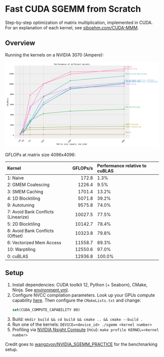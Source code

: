 # Fast CUDA SGEMM from Scratch

Step-by-step optimization of matrix multiplication, implemented in CUDA.
For an explanation of each kernel, see [siboehm.com/CUDA-MMM](https://siboehm.com/articles/22/CUDA-MMM).

## Overview

Running the kernels on a NVIDIA 3070 (Ampere):

![](benchmark_results.png)

GFLOPs at matrix size 4096x4096:
<!-- benchmark_results -->
| Kernel                              |   GFLOPs/s | Performance relative to cuBLAS   |
|:------------------------------------|-----------:|:---------------------------------|
| 1: Naive                            |      172.8 | 1.3%                             |
| 2: GMEM Coalescing                  |     1226.4 | 9.5%                             |
| 3: SMEM Caching                     |     1701.4 | 13.2%                            |
| 4: 1D Blocktiling                   |     5071.8 | 39.2%                            |
| 9: Autotuning                       |     9575.8 | 74.0%                            |
| 7: Avoid Bank Conflicts (Linearize) |    10027.5 | 77.5%                            |
| 5: 2D Blocktiling                   |    10142.7 | 78.4%                            |
| 8: Avoid Bank Conflicts (Offset)    |    10323.8 | 79.8%                            |
| 6: Vectorized Mem Access            |    11558.7 | 89.3%                            |
| 10: Warptiling                      |    12550.6 | 97.0%                            |
| 0: cuBLAS                           |    12936.8 | 100.0%                           |
<!-- benchmark_results -->

## Setup

1. Install dependencies: CUDA toolkit 12, Python (+ Seaborn), CMake, Ninja. See [environment.yml](environment.yml).
1. Configure NVCC compilation parameters. Look up your GPUs compute
   capability [here](https://developer.nvidia.com/cuda-gpus). Then configure the `CMakeLists.txt` and change:
    ```cmake
    set(CUDA_COMPUTE_CAPABILITY 80)
    ```
1. Build: `mkdir build && cd build && cmake .. && cmake --build .`
1. Run one of the kernels: `DEVICE=<device_id> ./sgemm <kernel number>`
1. Profiling via [NVIDIA Nsight Compute](https://developer.nvidia.com/nsight-compute) (ncu): `make profile KERNEL=<kernel number>`

Credit goes to [wangzyon/NVIDIA_SGEMM_PRACTICE](https://github.com/wangzyon/NVIDIA_SGEMM_PRACTICE) for the benchmarking setup.
